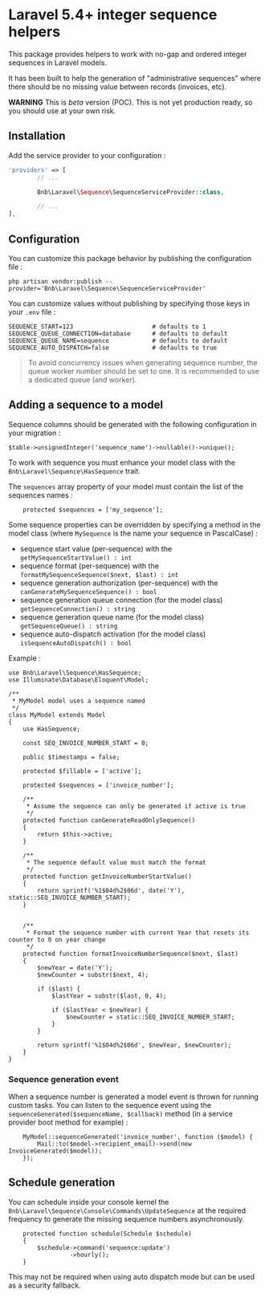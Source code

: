 # Laravel 5.4+ integer sequence helpers

This package provides helpers to work with no-gap and ordered integer sequences in Laravel models.

It has been built to help the generation of "administrative sequences" where there should be no missing value between records (invoices, etc).

**WARNING** This is *beta* version (POC). This is not yet production ready, so you should use at your own risk.

## Installation

Add the service provider to your configuration :

```php
'providers' => [
        // ...

        Bnb\Laravel\Sequence\SequenceServiceProvider::class,

        // ...
],
```


## Configuration

You can customize this package behavior by publishing the configuration file :

    php artisan vendor:publish --provider='Bnb\Laravel\Sequence\SequenceServiceProvider'

You can customize values without publishing by specifying those keys in your `.env` file :

```
SEQUENCE_START=123                      # defaults to 1
SEQUENCE_QUEUE_CONNECTION=database      # defaults to default
SEQUENCE_QUEUE_NAME=sequence            # defaults to default
SEQUENCE_AUTO_DISPATCH=false            # defaults to true
```

> To avoid concurrency issues when generating sequence number, the queue worker number should be set to one.
 It is recommended to use a dedicated queue (and worker).


## Adding a sequence to a model

Sequence columns should be generated with the following configuration in your migration :

    $table->unsignedInteger('sequence_name')->nullable()->unique();

To work with sequence you must enhance your model class with the `Bnb\Laravel\Sequence\HasSequence` trait.

The `sequences` array property of your model must contain the list of the sequences names :

```
    protected $sequences = ['my_sequence'];
```

Some sequence properties can be overridden by specifying a method in the model class (where `MySequence` is the name your sequence in PascalCase) :
- sequence start value (per-sequence) with the `getMySequenceStartValue() : int`
- sequence format (per-sequence) with the `formatMySequenceSequence($next, $last) : int`
- sequence generation authorization (per-sequence) with the `canGenerateMySequenceSequence() : bool`
- sequence generation queue connection (for the model class) `getSequenceConnection() : string`
- sequence generation queue name (for the model class) `getSequenceQueue() : string`
- sequence auto-dispatch activation (for the model class) `isSequenceAutoDispatch() : bool`

Example :

```
use Bnb\Laravel\Sequence\HasSequence;
use Illuminate\Database\Eloquent\Model;

/**
 * MyModel model uses a sequence named
 */
class MyModel extends Model
{
    use HasSequence;

    const SEQ_INVOICE_NUMBER_START = 0;

    public $timestamps = false;

    protected $fillable = ['active'];

    protected $sequences = ['invoice_number'];

    /**
     * Assume the sequence can only be generated if active is true
     */
    protected function canGenerateReadOnlySequence()
    {
        return $this->active;
    }

    /**
     * The sequence default value must match the format
     */
    protected function getInvoiceNumberStartValue()
    {
        return sprintf('%1$04d%2$06d', date('Y'), static::SEQ_INVOICE_NUMBER_START);
    }


    /**
     * Format the sequence number with current Year that resets its counter to 0 on year change
     */
    protected function formatInvoiceNumberSequence($next, $last)
    {
        $newYear = date('Y');
        $newCounter = substr($next, 4);

        if ($last) {
            $lastYear = substr($last, 0, 4);

            if ($lastYear < $newYear) {
                $newCounter = static::SEQ_INVOICE_NUMBER_START;
            }
        }

        return sprintf('%1$04d%2$06d', $newYear, $newCounter);
    }
}
```

### Sequence generation event

When a sequence number is generated a model event is thrown for running custom tasks.
You can listen to the sequence event using the `sequenceGenerated($sequenceName, $callback)` method (in a service provider boot method for example) :

```
    MyModel::sequenceGenerated('invoice_number', function ($model) {
        Mail::to($model->recipient_email)->send(new InvoiceGenerated($model));
    });
```


## Schedule generation

You can schedule inside your console kernel the `Bnb\Laravel\Sequence\Console\Commands\UpdateSequence` at the required frequency to generate the missing sequence numbers asynchronously.

```
    protected function schedule(Schedule $schedule)
    {
        $schedule->command('sequence:update')
                 ->hourly();
    }
```

This may not be required when using auto dispatch mode but can be used as a security fallback.